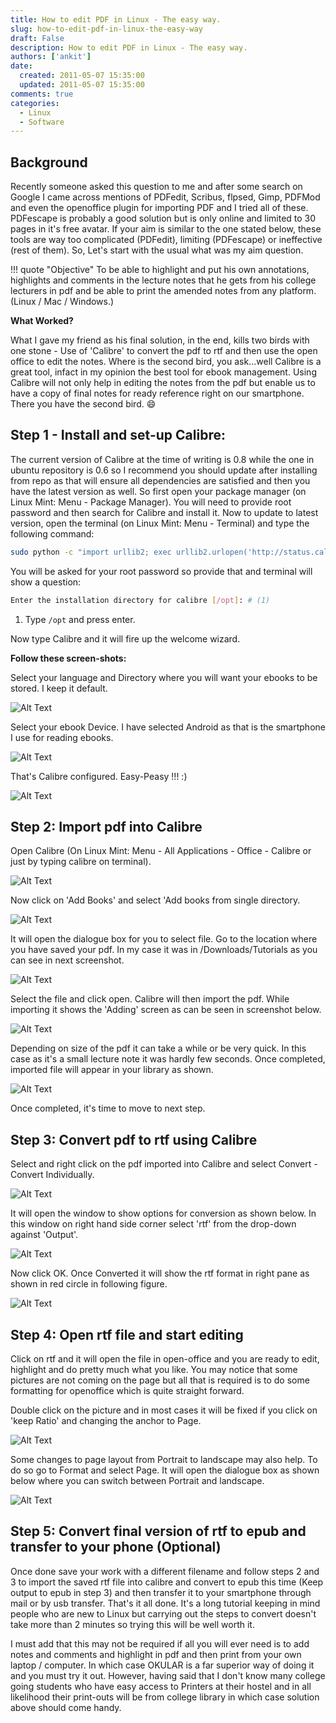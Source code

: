 ```yaml
---
title: How to edit PDF in Linux - The easy way.
slug: how-to-edit-pdf-in-linux-the-easy-way
draft: False
description: How to edit PDF in Linux - The easy way.
authors: ['ankit']
date: 
  created: 2011-05-07 15:35:00
  updated: 2011-05-07 15:35:00
comments: true
categories:
  - Linux
  - Software
---
```


## Background

Recently someone asked this question to me and after some search on Google I came across mentions of PDFedit, Scribus, flpsed, Gimp, PDFMod and even the openoffice plugin for importing PDF and I tried all of these. PDFescape is probably a good solution but is only online and limited to 30 pages in it's free avatar. If your aim is similar to the one stated below, these tools are way too complicated (PDFedit), limiting (PDFescape) or ineffective (rest of them).
So, Let's start with the usual what was my aim question.

!!! quote "Objective"
    To be able to highlight and put his own annotations, highlights and comments in the lecture notes that he gets from his college lecturers in pdf and be able to print the amended notes from any platform. (Linux / Mac / Windows.)

<!-- more -->

**What Worked?**

What I gave my friend as his final solution, in the end, kills two birds with one stone -  Use of 'Calibre' to convert the pdf to rtf and then use the open office to edit the notes. Where is the second bird, you ask...well Calibre is a great tool, infact in my opinion the best tool for ebook management. Using Calibre will not only help in editing the notes from the pdf but enable us to have a copy of final notes for ready reference right on our smartphone. There you have the second bird. :smile:

## Step 1 - Install and set-up Calibre:

The current version of Calibre at the time of writing is 0.8 while the one in ubuntu repository is 0.6 so I recommend you should update after installing from repo as that will ensure all dependencies are satisfied and then you have the latest version as well.
So first open your package manager (on Linux Mint: Menu - Package Manager). You will need to provide root password and then search for Calibre and install it.
Now to update to latest version, open the terminal (on Linux Mint: Menu - Terminal) and type the following command:
   
```bash
sudo python -c "import urllib2; exec urllib2.urlopen('http://status.calibre-ebook.com/linux_installer').read(); main()"
```

You will be asked for your root password so provide that and terminal will show a question:

```bash
Enter the installation directory for calibre [/opt]: # (1)
```
1.  Type `/opt` and press enter.
   
Now type Calibre and it will fire up the welcome wizard.

**Follow these screen-shots:**

Select your language and Directory where you will want your ebooks to be stored. I keep it default.


![Alt Text](../assets/images/2016/07/20110507_Fig_1.png)

Select your ebook Device. I have selected Android as that is the smartphone I use for reading ebooks.


![Alt Text](../assets/images/2016/07/20110507_Fig_2.png)

That's Calibre configured. Easy-Peasy !!! :)


![Alt Text](../assets/images/2016/07/20110507_Fig_3.png)


## Step 2: Import pdf into Calibre

Open Calibre (On Linux Mint: Menu - All Applications - Office - Calibre or just by typing calibre on terminal).

![Alt Text](../assets/images/2016/07/20110507_Fig_4.png)

Now click on 'Add Books' and select 'Add books from single directory.

![Alt Text](../assets/images/2016/07/20110507_Fig_5.png)

It will open the dialogue box for you to select file. Go to the location where you have saved your pdf. In my case it was in /Downloads/Tutorials as you can see in next screenshot.

![Alt Text](../assets/images/2016/07/20110507_Fig_6.png)

Select the file and click open. Calibre will then import the pdf. While importing it shows the 'Adding' screen as can be seen in screenshot below.

![Alt Text](../assets/images/2016/07/20110507_Fig_7.png)

Depending on size of the pdf it can take a while or be very quick. In this case as it's a small lecture note it was hardly few seconds. Once completed, imported file will appear in your library as shown.

![Alt Text](../assets/images/2016/07/20110507_Fig_8.png)

Once completed, it's time to move to next step.


## Step 3: Convert pdf to rtf using Calibre

Select and right click on the pdf imported into Calibre and select Convert - Convert Individually.

![Alt Text](../assets/images/2016/07/20110507_Fig_9.png)

It will open the window to show options for conversion as shown below. In this window on right hand side corner select 'rtf' from the drop-down against 'Output'.

![Alt Text](../assets/images/2016/07/20110507_Fig_10.png)

Now click OK. Once Converted it will show the rtf format in right pane as shown in red circle in following figure.

![Alt Text](../assets/images/2016/07/20110507_Fig_11.png)


## Step 4: Open rtf file and start editing

Click on rtf and it will open the file in open-office and you are ready to edit, highlight and do pretty much what you like.
You may notice that some pictures are not coming on the page but all that is required is to do some formatting for openoffice which is quite straight forward.

Double click on the picture and in most cases it will be fixed if you click on 'keep Ratio' and changing the anchor to Page.

![Alt Text](../assets/images/2016/07/20110507_Fig_12.png)

Some changes to page layout from Portrait to landscape may also help. To do so go to Format and select Page. It will open the dialogue box as shown below where you can switch between Portrait and landscape.

![Alt Text](../assets/images/2016/07/20110507_Fig_13.png)


## Step 5: Convert final version of rtf to epub and transfer to your phone (Optional)

Once done save your work with a different filename and follow steps 2 and 3 to import the saved rtf file into calibre and convert to epub this time (Keep output to epub in step 3) and then transfer it to your smartphone through mail or by usb transfer.
That's it all done. It's a long tutorial keeping in mind people who are new to Linux but carrying out the steps to convert doesn't take more than 2 minutes so trying this will be well worth it.

I must add that this may not be required if all you will ever need is to add notes and comments and highlight in pdf and then print from your own laptop / computer. In which case OKULAR is a far superior way of doing it and you must try it out. However, having said that I don't know many college going students who have easy access to Printers at their hostel and in all likelihood their print-outs will be from college library in which case solution above should come handy.